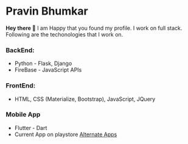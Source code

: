 # Pravin Bhumkar
**Hey there 👋**
I am Happy that you found my profile. I work on full stack. Following are the techonologies that I work on.
### BackEnd:
* Python - Flask, Django
* FireBase - JavaScript APIs
### FrontEnd:
* HTML, CSS (Materialize, Bootstrap), JavaScript, JQuery
### Mobile App
* Flutter - Dart
* Current App on playstore [Alternate Apps](https://play.google.com/store/apps/details?id=com.alternateapp&hl=en_US)

<!--
**pmbhumkar/pmbhumkar** is a ✨ _special_ ✨ repository because its `README.md` (this file) appears on your GitHub profile.

Here are some ideas to get you started:

- 🔭 I’m currently working on ...
- 🌱 I’m currently learning ...
- 👯 I’m looking to collaborate on ...
- 🤔 I’m looking for help with ...
- 💬 Ask me about ...
- 📫 How to reach me: ...
- 😄 Pronouns: ...
- ⚡ Fun fact: ...
-->
